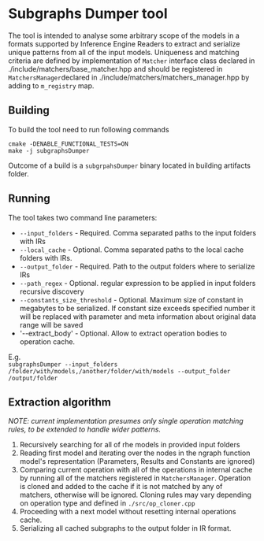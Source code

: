 # Subgraphs Dumper tool

The tool is intended to analyse some arbitrary scope of the models in a formats supported by Inference Engine Readers
to extract and serialize unique patterns from all of the input models. Uniqueness and matching criteria are defined by implementation of
`Matcher` interface class declared in ./include/matchers/base_matcher.hpp and should be registered in 
`MatchersManager`declared in ./include/matchers/matchers_manager.hpp by adding to `m_registry` map.

## Building

To build the tool need to run following commands   
```
cmake -DENABLE_FUNCTIONAL_TESTS=ON
make -j subgraphsDumper
```
Outcome of a build is a `subgrpahsDumper` binary located in building artifacts folder.

## Running
The tool takes two command line parameters:    
* `--input_folders` - Required. Comma separated paths to the input folders with IRs
* `--local_cache` - Optional. Comma separated paths to the local cache folders with IRs.
* `--output_folder` - Required. Path to the output folders where to serialize IRs
* `--path_regex` - Optional. regular expression to be applied in input folders recursive discovery
* `--constants_size_threshold` - Optional. Maximum size of constant in megabytes to be serialized.
                                 If constant size exceeds specified number it will be replaced
                                 with parameter and meta information about original data range will be saved
* '--extract_body' - Optional. Allow to extract operation bodies to operation cache.

E.g.    
```subgraphsDumper --input_folders /folder/with/models,/another/folder/with/models --output_folder /output/folder```

## Extraction algorithm
*NOTE: current implementation presumes only single operation matching rules, to be extended to handle wider patterns.*

1. Recursively searching for all of rhe models in provided input folders
2. Reading first model and iterating over the nodes in the ngraph function model's representation 
   (Parameters, Results and Constants are ignored)
3. Comparing current operation with all of the operations in internal cache by running all of the matchers registered in 
`MatchersManager`. Operation is cloned and added to the cache if it is not matched by any of matchers, otherwise will be ignored.
   Cloning rules may vary depending on operation type and defined in `./src/op_cloner.cpp`
4. Proceeding with a next model without resetting internal operations cache.
5. Serializing all cached subgraphs to the output folder in IR format.